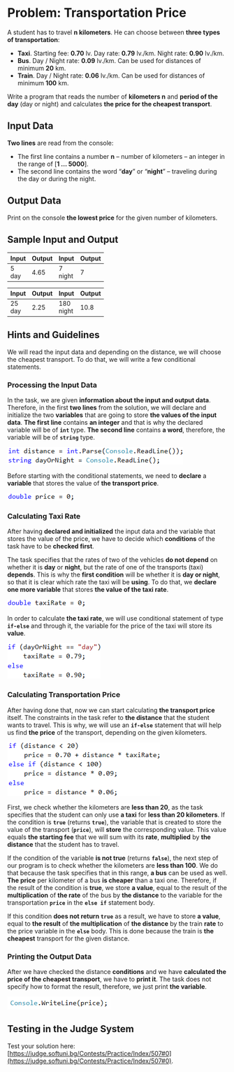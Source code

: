 # Problem: Transportation Price

A student has to travel **n kilometers**. He can choose between **three types of transportation**: 
* **Taxi**. Starting fee: **0.70** lv. Day rate: **0.79** lv./km. Night rate: **0.90** lv./km.
* **Bus**. Day / Night rate: **0.09** lv./km. Can be used for distances of minimum **20** km.
* **Train**. Day / Night rate: **0.06** lv./km. Can be used for distances of minimum **100** km.

Write a program that reads the number of **kilometers n** and **period of the day** (day or night) and calculates **the price for the cheapest transport**.

## Input Data

**Two lines** are read from the console:
* The first line contains a number **n** – number of kilometers – an integer in the range of [**1 … 5000**].
* The second line contains the word “**day**” or “**night**” – traveling during the day or during the night. 

## Output Data

Print on the console **the lowest price** for the given number of kilometers. 

## Sample Input and Output

| Input        | Output       | Input        | Output       |
|----------|----------|----------|----------|
|5<br>day    |4.65        |7<br>night  |7           |

| Input        | Output       | Input        | Output       |
|----------|----------|----------|----------|
|25<br>day   |2.25        |180<br>night|10.8        |

## Hints and Guidelines

We will read the input data and depending on the distance, we will choose the cheapest transport. To do that, we will write a few conditional statements.

### Processing the Input Data

In the task, we are given **information about the input and output data**. Therefore, in the first **two lines** from the solution, we will declare and initialize the two **variables** that are going to store **the values of the input data**. 
**The first line** contains **an integer** and that is why the declared variable will be of **`int`** type. **The second line** contains **a word**, therefore, the variable will be of **`string`** type. 

![](/assets/chapter-3-2-images/01.Transport-price-01.png)

Before starting with the conditional statements, we need to **declare** a **variable** that stores the value of **the transport price**. 

![](/assets/chapter-3-2-images/01.Transport-price-02.png)

### Calculating Taxi Rate

After having **declared and initialized** the input data and the variable that stores the value of the price, we have to decide which **conditions** of the task have to be **checked first**. 

The task specifies that the rates of two of the vehicles **do not depend** on whether it is **day** or **night**, but the rate of one of the transports (taxi) **depends**. This is why the **first condition** will be whether it is **day or night**, so that it is clear which rate the taxi will be **using**. To do that, we **declare one more variable** that stores **the value of the taxi rate**. 

![](/assets/chapter-3-2-images/01.Transport-price-03.png)

In order to calculate **the taxi rate**, we will use conditional statement of type **`if-else`** and through it, the variable for the price of the taxi will store its **value**. 

![](/assets/chapter-3-2-images/01.Transport-price-04.png)

### Calculating Transportation Price

After having done that, now we can start calculating **the transport price** itself. The constraints in the task refer to **the distance** that the student wants to travel. This is why, we will use an **`if-else`** statement that will help us find **the price** of the transport, depending on the given kilometers. 

![](/assets/chapter-3-2-images/01.Transport-price-05.png)

First, we check whether the kilometers are **less than 20**, as the task specifies that the student can only use **a taxi** for **less than 20 kilometers**. If the condition is **`true`** (returns **`true`**), the variable that is created to store the value of the transport (**`price`**), will **store** the corresponding value. This value equals **the starting fee** that we will sum with its **rate**, **multiplied** by **the distance** that the student has to travel. 

If the condition of the variable **is not true** (returns **`false`**), the next step of our program is to check whether the kilometers are **less than 100**. We do that because the task specifies that in this range, **a bus** can be used as well. **The price** per kilometer of a bus **is cheaper** than a taxi one. Therefore, if the result of the condition is **true**, we store **a value**, equal to the result of the **multiplication** of **the rate** of the bus by **the distance** to the variable for the transportation **`price`** in the **`else if`** statement body.  

If this condition **does not return `true`** as a result, we have to store **a value**, equal to **the result** of **the multiplication** of **the distance** by the train **rate** to the price variable in the **`else`** body. This is done because the train is **the cheapest** transport for the given distance. 

### Printing the Output Data

After we have checked the distance **conditions** and we have **calculated the price of the cheapest transport**, we have to **print it**. The task does not specify how to format the result, therefore, we just print **the variable**.

![](/assets/chapter-3-2-images/01.Transport-price-06.png)

## Testing in the Judge System

Test your solution here: [https://judge.softuni.bg/Contests/Practice/Index/507#0](https://judge.softuni.bg/Contests/Practice/Index/507#0).
